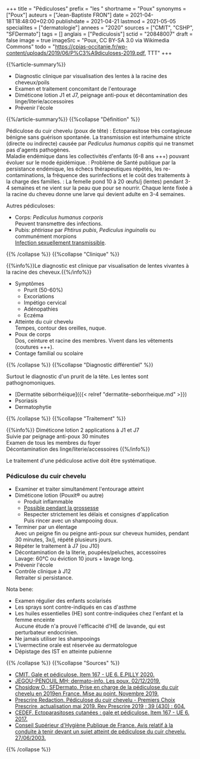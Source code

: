 +++
title = "Pédiculoses"
prefix = "les "
shortname = "Poux"
synonyms = ["Poux"]
auteurs = ["Jean-Baptiste FRON"]
date = 2021-04-18T18:48:00+02:00
publishdate = 2021-04-21
lastmod = 2021-05-05
specialites = ["dermatologie"]
annees = "2020"
sources = ["CMIT", "CSHP", "SFDermato"]
tags = []
anglais = ["Pediculosis"]
sctid = "20848007"
draft = false
image = true
imageSrc = "Poux, CC BY-SA 3.0 via Wikimedia Commons"
todo = "https://cpias-occitanie.fr/wp-content/uploads/2019/06/P%C3%A9diculoses-2019.pdf, TTT"
+++

{{%article-summary%}}

- Diagnostic clinique par visualisation des lentes à la racine des cheveux/poils
- Examen et traitement concomitant de l'entourage
- Diméticone lotion J1 et J7, peignage anti-poux et décontamination des linge/literie/accessoires
- Prévenir l'école

{{%/article-summary%}}
{{%collapse "Définition" %}}

Pédiculose du cuir chevelu (poux de tête)
: Ectoparasitose très contagieuse bénigne sans guérison spontanée. La transmission est interhumaine stricte (directe ou indirecte) causée par *Pediculus humanus capitis* qui ne transmet pas d'agents pathogènes.  
Maladie endémique dans les collectivités d'enfants (6-8 ans +++) pouvant évoluer sur le mode épidémique.
: Problème de Santé publique par la persistance endémique, les échecs thérapeutiques répétés, les re-contaminations, la fréquence des surinfections et le coût des traitements à la charge des familles.
: La femelle pond 10 à 20 œufs/j (lentes) pendant 3-4 semaines et ne vient sur la peau que pour se nourrir. Chaque lente fixée à la racine du cheveu donne une larve qui devient adulte en 3-4 semaines.

Autres pédiculoses:

- Corps: *Pediculus humanus corporis*  
Peuvent transmettre des infections.
- Pubis: *phtiriase* par *Phtirus pubis*, *Pediculus inguinalis* ou communément morpions  
[Infection sexuellement transmissible](/tags/ist/).

{{% /collapse %}}
{{%collapse "Clinique" %}}

{{%info%}}Le diagnostic est clinique par visualisation de lentes vivantes à la racine des cheveux.{{%/info%}}

- Symptômes
  - Prurit (50-60%)
  - Excoriations
  - Impétigo cervical
  - Adénopathies
  - Eczéma
- Atteinte du cuir chevelu  
Tempes, contour des oreilles, nuque.
- Poux de corps  
Dos, ceinture et racine des membres. Vivent dans les vêtements (coutures +++).
- Contage familial ou scolaire

{{% /collapse %}}
{{%collapse "Diagnostic différentiel" %}}

Surtout le diagnostic d'un prurit de la tête. Les lentes sont pathognomoniques.

- [Dermatite séborrhéique]({{< relref "dermatite-seborrheique.md" >}})
- Psoriasis
- Dermatophytie

{{% /collapse %}}
{{%collapse "Traitement" %}}

{{%info%}}
Diméticone lotion 2 applications à J1 et J7  
Suivie par peignage anti-poux 30 minutes  
Examen de tous les membres du foyer  
Décontamination des linge/literie/accessoires
{{%/info%}}

Le traitement d'une pédiculose active doit être systématique.

### Pédiculose du cuir chevelu

- Examiner et traiter simultanément l'entourage atteint
- Diméticone lotion (Pouxit® ou autre)
  - Produit inflammable
  - [Possible pendant la grossesse](http://lecrat.fr/articleSearchSaisie.php?recherche=dimeticone)
  - Respecter strictement les délais et consignes d'application  
  Puis rincer avec un shampooing doux.
- Terminer par un élentage  
Avec un peigne fin ou peigne anti-poux sur cheveux humides, pendant 30 minutes, 3x/j, répété plusieurs jours.
- Répéter le traitement à J7 (ou J10)
- Décontamination de la literie, poupées/peluches, accessoires  
Lavage: 60°C ou éviction 10 jours + lavage long.
- Prévenir l'école
- Contrôle clinique à J12  
Retraiter si persistance.

Nota bene:

- Examen régulier des enfants scolarisés
- Les sprays sont contre-indiqués en cas d'asthme
- Les huiles essentielles (HE) sont contre-indiquées chez l'enfant et la femme enceinte  
Aucune étude n'a prouvé l'efficacité d'HE de lavande, qui est perturbateur endocrinien.
- Ne jamais utiliser les shampooings
- L'ivermectine orale est réservée au dermatologue
- Dépistage des IST en atteinte pubienne

{{% /collapse %}}
{{%collapse "Sources" %}}

- [CMIT. Gale et pédiculose. Item 167 - UE 6. E.PILLY 2020.](https://www.infectiologie.com/UserFiles/File/formation/ecn-pilly-2020/ecn-2020-ue6-167-nb.pdf)
- [JEGOU-PENOUIL MH; dermato-info. Les poux. 02/12/2019.](https://dermato-info.fr/fr/les-maladies-de-la-peau/les-poux)
- [Chosidow O.; SFDermato. Prise en charge de la pédiculose du cuir chevelu en 2019en France. Mise au point. Novembre 2019.](https://www.sfdermato.org/media/pdf/actualite/note-pediculos-sfd-gridist-51283d08cd07c9ac26310a6d2669ff30.pdf)
- [Prescrire Redaction. Pédiculose du cuir chevelu - Premiers Choix Prescrire, actualisation mai 2019. Rev Prescrire 2019 ; 39 (430) : 604.](https://prescrire.org/)
- [CEDEF. Ectoparasitoses cutanées : gale et pédiculose. Item 167 - UE 6. 2017.](https://document.cedef.org/enseignement/em-consulte/2017/pdf/ANNDER-2487.pdf)
- [Conseil Supérieur d'Hygiène Publique de France. Avis relatif à la conduite à tenir devant un sujet atteint de pédiculose du cuir chevelu. 27/06/2003.](https://www.hcsp.fr/Explore.cgi/Telecharger?NomFichier=a_mt_270603_pediculose.pdf)

{{% /collapse %}}
